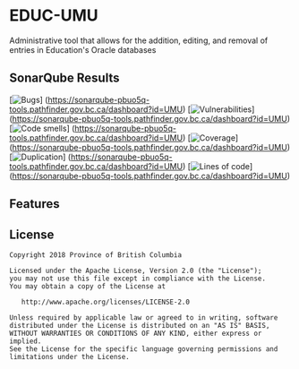 # EDUC-UMU
Administrative tool that allows for the addition, editing, and removal of entries in Education's Oracle databases

## SonarQube Results
[![Bugs](https://sonarqube-pbuo5q-tools.pathfinder.gov.bc.ca/api/badges/measure?key=UMU&metric=bugs&template=FLAT)] (https://sonarqube-pbuo5q-tools.pathfinder.gov.bc.ca/dashboard?id=UMU) [![Vulnerabilities](https://sonarqube-pbuo5q-tools.pathfinder.gov.bc.ca/api/badges/measure?key=UMU&metric=vulnerabilities&template=FLAT)] (https://sonarqube-pbuo5q-tools.pathfinder.gov.bc.ca/dashboard?id=UMU) [![Code smells](https://sonarqube-pbuo5q-tools.pathfinder.gov.bc.ca/api/badges/measure?key=UMU&metric=code_smells&template=FLAT)] (https://sonarqube-pbuo5q-tools.pathfinder.gov.bc.ca/dashboard?id=UMU) [![Coverage](https://sonarqube-pbuo5q-tools.pathfinder.gov.bc.ca/api/badges/measure?key=UMU&metric=coverage&template=FLAT)] (https://sonarqube-pbuo5q-tools.pathfinder.gov.bc.ca/dashboard?id=UMU) [![Duplication](https://sonarqube-pbuo5q-tools.pathfinder.gov.bc.ca/api/badges/measure?key=UMU&metric=duplicated_lines_density&template=FLAT)] (https://sonarqube-pbuo5q-tools.pathfinder.gov.bc.ca/dashboard?id=UMU) [![Lines of code](https://sonarqube-pbuo5q-tools.pathfinder.gov.bc.ca/api/badges/measure?key=UMU&metric=lines&template=FLAT)] (https://sonarqube-pbuo5q-tools.pathfinder.gov.bc.ca/dashboard?id=UMU)

## Features

## License
    Copyright 2018 Province of British Columbia

    Licensed under the Apache License, Version 2.0 (the "License");
    you may not use this file except in compliance with the License.
    You may obtain a copy of the License at

       http://www.apache.org/licenses/LICENSE-2.0

    Unless required by applicable law or agreed to in writing, software
    distributed under the License is distributed on an "AS IS" BASIS,
    WITHOUT WARRANTIES OR CONDITIONS OF ANY KIND, either express or implied.
    See the License for the specific language governing permissions and
    limitations under the License.
